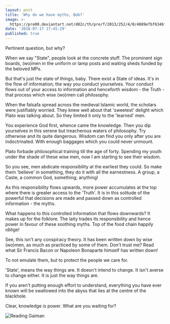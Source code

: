 ```yaml
---
layout: post
title: 'Why do we have myths, Bob?'
image: >-
  https://pre00.deviantart.net/d82c/th/pre/f/2013/252/4/0/4089efbf634bfc662427e375eb9d38d7-d6lqob1.jpg
date: '2018-07-17 17:45:29'
published: true
---
```

Pertinent question, but why?

When we say "State", people look at the concrete stuff. The prominent sign boards, (wo)men in the uniform or lamp posts and waiting sheds funded by the beloved MPs.

But that's just the state of things, baby. There exist a State of ideas. It's in the flow of information; the way you conduct yourselves. Your conduct flows out of your access to information and henceforth wisdom - the Truth - that process which wise (wo)men call philosophy.

When the falsafa spread across the medieval Islamic world, the scholars were justifiably worried. They knew well about that 'sweetest' delight which Plato was talking about. So they limited it only to the 'learned' men.

You experience God first, whence came the knowledge. Then you dip yourselves in this serene but treacherous waters of philosophy. Try otherwise and its quite dangerous. Wisdom can find you only after you are indoctrinated. With enough baggages which you could never unmount. 

Plato forbade philosophical training till the age of forty. Spending my youth under the shade of these wise men, now I am starting to see their wisdom.

So you see, men abdicate responsibility at the earliest they could. So make them 'believe' in something, they do it with all the earnestness. A group, a Caste, a common God, something; anything!

As this responsibility flows upwards, more power accumulates at the top where there is greater access to the 'Truth'. It is in this solitude of the powerful that decisions are made and passed down as controlled information - the myths.

What happens to this controlled information that flows downwards? It makes up for the folklore. The laity trades its responsibility and hence power in favour of these soothing myths. Top of the food chain happily oblige!

See, this isn't any conspiracy theory. It has been written down by wise (wo)men, as much as practiced by some of them. Don't trust me? Read what Sir Francis Bacon or Napoleon Bonaparte himself has written down!

To not emulate them, but to protect the people we care for. 

'State', means the way things are. It doesn't intend to change. It isn't averse to change either. It is just the way things are.

If you aren't putting enough effort to understand, everything you have ever known will be swallowed into the abyss that lies at the centre of the blackhole.

Clear, knowledge is power. What are you waiting for?

![Reading Gaiman](https://i.imgur.com/P139MDX.jpg)
